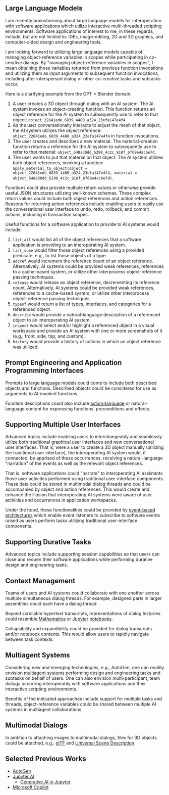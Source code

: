 ## Large Language Models

I am recently brainstorming about large language models for interoperation with software applications which utilize interactive multi-threaded scripting environments. Software applications of interest to me, in these regards, include, but are not limited to: IDEs, image-editing, 2D and 3D graphics, and computer-aided design and engineering tools.

I am looking forward to utilizing large language models capable of managing object-reference variables in scopes while participating in co-creative dialogs. By "managing object-reference variables in scopes", I mean obtaining those variables returned from previous function invocations and utilizing them as input arguments to subsequent function invocations, including after interspersed dialog or other co-creative tasks and subtasks occur.

Here is a clarifying example from the GPT × Blender domain:

1. A user creates a 3D object through dialog with an AI system. The AI system invokes an object-creating function. This function returns an object reference for the AI system to subsequently use to refer to that object: `object_22841ede_6839_4480_a324_23efa147e4f4`.
2. As the user conversationally interacts to adjust the mesh of that object, the AI system utilizes the object reference: `object_22841ede_6839_4480_a324_23efa147e4f4` in function invocations.
3. The user creates and describes a new material. The material-creation function returns a reference for the AI system to subsequently use to refer to that material: `object_648a30dd_6290_4c2c_918f_6f69e4ac6e7d`.
4. The user wants to put that material on that object. The AI system utilizes both object references, invoking a function: `apply_material_to_object(object = object_22841ede_6839_4480_a324_23efa147e4f4, material = object_648a30dd_6290_4c2c_918f_6f69e4ac6e7d)`.

Functions could also provide multiple return values or otherwise provide useful JSON structures utilizing well-known schemas. These complex return values could include both object references and action references. Reasons for returning action references include enabling users to easily use the conversational user interface to undo, redo, rollback, and commit actions, including in transaction scopes.

Useful functions for a software application to provide to AI systems would include:

1. `list_all` would list all of the object references that a software application is providing to an interoperating AI system.
2. `list_some` would filter those object references using a provided predicate, e.g., to list those objects of a type.
3. `addref` would increment the reference count of an object reference. Alternatively, AI systems could be provided weak references, references to a cache-based system, or utilize other interprocess object-reference passing techniques.
4. `release` would release an object reference, decrementing its reference count. Alternatively, AI systems could be provided weak references, references to a cache-based system, or utilize other interprocess object-reference passing techniques.
5. `typeof` would return a list of types, interfaces, and categories for a referenced object.
6. `describe` would provide a natural-language description of a referenced object to an interoperating AI system.
7. `inspect` would select and/or highlight a referenced object in a visual workspace and provide an AI system with one or more screenshots of it (e.g., front, side, top, and custom).
8. `history` would provide a history of actions in which an object reference was utilized.

## Prompt Engineering and Application Programming Interfaces

Prompts to large language models could come to include both described objects and functions. Described objects could be considered for use as arguments to AI-invoked functions.

Function descriptions could also include [action-language](https://en.wikipedia.org/wiki/Action_language) or natural-language content for expressing functions' preconditions and effects.

## Supporting Multiple User Interfaces

Advanced topics include enabling users to interchangeably and seamlessly utilize both traditional graphical user interfaces and new conversational user interfaces. That is, were a user to create a 3D object manually (utilizing the traditional user interface), the interoperating AI system would, if connected, be apprised of these occurrences, receiving a natural-language "narration" of the events as well as the relevant object references.

That is, software applications could "narrate" to interoperating AI assistants those user activities performed using traditional user-interface components. These data could be stored in multimodal dialog threads and could be accompanied by object and action references. This would create and enhance the illusion that interoperating AI systems were aware of user activities and occurrences in application workspaces.

Under the hood, these functionalities could be provided by [event-based architectures](https://en.wikipedia.org/wiki/Event-driven_architecture) which enable event listeners to subscribe to software events raised as users perform tasks utilizing traditional user-interface components.

## Supporting Durative Tasks

Advanced topics include supporting session capabilities so that users can close and reopen their software applications while performing durative design and engineering tasks.

## Context Management

Teams of users and AI systems could collaborate with one another across multiple simultaneous dialog threads. For example, designed parts in larger assemblies could each have a dialog thread.

Beyond scrollable hypertext transcripts, representations of dialog histories could resemble [Mathematica](https://en.wikipedia.org/wiki/Wolfram_Mathematica) or [Jupyter](https://en.wikipedia.org/wiki/Project_Jupyter) [notebooks](https://en.wikipedia.org/wiki/Notebook_interface).

Collapsibility and expandibility could be provided for dialog transcripts and/or notebook contents. This would allow users to rapidly navigate between task contexts.

## Multiagent Systems

Considering new and emerging technologies, e.g., AutoGen, one can readily envision [multiagent systems](https://en.wikipedia.org/wiki/Multi-agent_system) performing design and engineering tasks and subtasks on behalf of users. One can also envision multi-participant, team dialogs occurring interoperably with software applications and their interactive scripting environments.

Benefits of the indicated approaches include support for multiple tasks and threads; object-reference variables could be shared between multiple AI systems in multiagent collaborations.

## Multimodal Dialogs

In addition to attaching images to multimodal dialogs, files for 3D objects could be attached, e.g., [glTF](https://en.wikipedia.org/wiki/GlTF) and [Universal Scene Description](https://en.wikipedia.org/wiki/Universal_Scene_Description).

## Selected Previous Works

* [AutoGen](https://github.com/microsoft/autogen)
* [Jupyter AI](https://github.com/jupyterlab/jupyter-ai)
  * [Generative AI in Jupyter](https://blog.jupyter.org/generative-ai-in-jupyter-3f7174824862)
* [Microsoft Copilot](https://en.wikipedia.org/wiki/Microsoft_Copilot)
